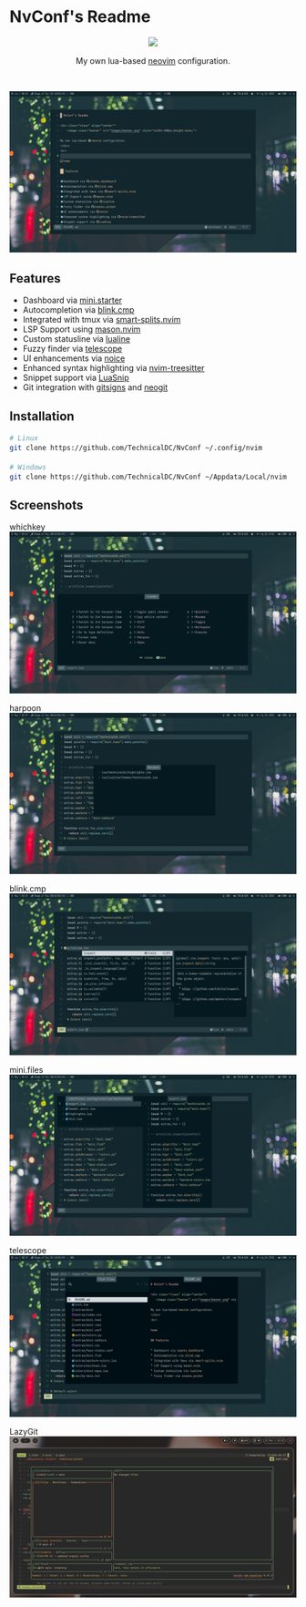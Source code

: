 # NvConf's Readme

<div class="class" align="center">
	<image class="banner" src="images/banner.png" style="width:400px;height:auto;">

My own lua-based [neovim](https://neovim.org/) configuration.
</div>
<br>

![home](https://github.com/TechnicalDC/NvConf/blob/main/images/readme.png)

## Features

* Dashboard via [mini.starter](https://github.com/echasnovski/mini.nvim/blob/main/readmes/mini-starter.md)
* Autocompletion via [blink.cmp](https://github.com/saghen/blink.cmp)
* Integrated with tmux via [smart-splits.nvim ](https://github.com/mrjones2014/smart-splits.nvim)
* LSP Support using [mason.nvim](https://github.com/williamboman/mason.nvim)
* Custom statusline via [lualine](https://github.com/nvim-lualine/lualine.nvim)
* Fuzzy finder via [telescope](https://github.com/nvim-telescope/telescope.nvim)
* UI enhancements via [noice](https://github.com/folke/noice.nvim)
* Enhanced syntax highlighting via [nvim-treesitter](https://github.com/tree-sitter/tree-sitter)
* Snippet support via [LuaSnip](https://github.com/L3MON4D3/LuaSnip)
* Git integration with [gitsigns](https://github.com/lewis6991/gitsigns.nvim) and [neogit](https://github.com/NeogitOrg/neogit)

## Installation

```bash
# Linux
git clone https://github.com/TechnicalDC/NvConf ~/.config/nvim

# Windows
git clone https://github.com/TechnicalDC/NvConf ~/Appdata/Local/nvim
```

## Screenshots

whichkey
![whichkey](https://github.com/TechnicalDC/NvConf/blob/main/images/whichkey.png)

harpoon
![harpoon](https://github.com/TechnicalDC/NvConf/blob/main/images/harpoon.png)

blink.cmp
![blink](https://github.com/TechnicalDC/NvConf/blob/main/images/blink.png)

mini.files
![files](https://github.com/TechnicalDC/NvConf/blob/main/images/files.png)

telescope
![telescope](https://github.com/TechnicalDC/NvConf/blob/main/images/telescope.png)

LazyGit
![lazygit](https://github.com/TechnicalDC/NvConf/blob/main/images/lazygit.png)

